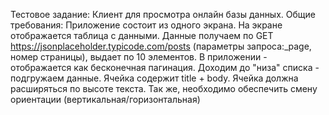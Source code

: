 Тестовое задание:
Клиент для просмотра онлайн базы данных. Общие требования:  Приложение состоит из одного экрана. 
На экране отображается таблица с данными. 
Данные получаем по GET https://jsonplaceholder.typicode.com/posts (параметры запроса:_page, номер страницы), выдает по 10 элементов.
В приложении - отображается как бесконечная пагинация. Доходим до "низа" списка - подгружаем данные. 
Ячейка содержит title + body.
Ячейка должна расширяться по высоте текста. Так же, необходимо обеспечить смену ориентации (вертикальная/горизонтальная)
